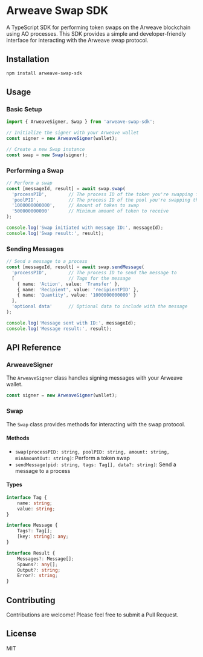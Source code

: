 # Arweave Swap SDK

A TypeScript SDK for performing token swaps on the Arweave blockchain using AO processes. This SDK provides a simple and developer-friendly interface for interacting with the Arweave swap protocol.

## Installation

```bash
npm install arweave-swap-sdk
```

## Usage

### Basic Setup

```typescript
import { ArweaveSigner, Swap } from 'arweave-swap-sdk';

// Initialize the signer with your Arweave wallet
const signer = new ArweaveSigner(wallet);

// Create a new Swap instance
const swap = new Swap(signer);
```

### Performing a Swap

```typescript
// Perform a swap
const [messageId, result] = await swap.swap(
  'processPID',        // The process ID of the token you're swapping from
  'poolPID',           // The process ID of the pool you're swapping through
  '1000000000000',     // Amount of token to swap
  '500000000000'       // Minimum amount of token to receive
);

console.log('Swap initiated with message ID:', messageId);
console.log('Swap result:', result);
```

### Sending Messages

```typescript
// Send a message to a process
const [messageId, result] = await swap.sendMessage(
  'processPID',        // The process ID to send the message to
  [                    // Tags for the message
    { name: 'Action', value: 'Transfer' },
    { name: 'Recipient', value: 'recipientPID' },
    { name: 'Quantity', value: '1000000000000' }
  ],
  'optional data'      // Optional data to include with the message
);

console.log('Message sent with ID:', messageId);
console.log('Message result:', result);
```

## API Reference

### ArweaveSigner

The `ArweaveSigner` class handles signing messages with your Arweave wallet.

```typescript
const signer = new ArweaveSigner(wallet);
```

### Swap

The `Swap` class provides methods for interacting with the swap protocol.

#### Methods

- `swap(processPID: string, poolPID: string, amount: string, minAmountOut: string)`: Perform a token swap
- `sendMessage(pid: string, tags: Tag[], data?: string)`: Send a message to a process

#### Types

```typescript
interface Tag {
    name: string;
    value: string;
}

interface Message {
    Tags?: Tag[];
    [key: string]: any;
}

interface Result {
    Messages?: Message[];
    Spawns?: any[];
    Output?: string;
    Error?: string;
}
```

## Contributing

Contributions are welcome! Please feel free to submit a Pull Request.

## License

MIT